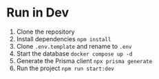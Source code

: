 # Run in Dev
1. Clone the repository
2. Install dependencies `npm install`
3. Clone `.env.template` and rename to `.env`
4. Start the database `docker compose up -d`
5. Generate the Prisma client `npx prisma generate`
6. Run the project `npm run start:dev`




